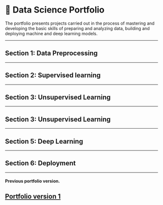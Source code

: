 # &#128188; Data Science Portfolio


The portfolio presents projects carried out in the process of mastering and developing the basic skills of preparing and analyzing data, building and deploying machine and deep learning models.

---
## Section 1: Data Preprocessing 

---
## Section 2: Supervised learning

---
## Section 3: Unsupervised Learning

---
## Section 3: Unsupervised Learning

---
## Section 5: Deep Learning

---
## Section 6: Deployment 

---
#### Previous portfolio version.

[Portfolio version 1](https://github.com/rttrif/Trifonov.portfolio.github.io)
---
